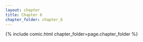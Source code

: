 ```yaml
---
layout: chapter
title: Chapter 6
chapter_folder: chapter_6
---
```


{% include comic.html chapter_folder=page.chapter_folder %}
